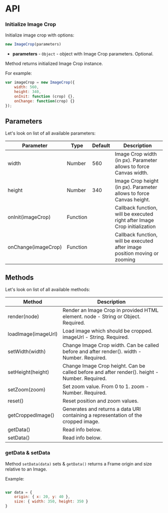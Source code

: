 # API

### Initialize Image Crop

Initialize image crop with options:

```javascript
new ImageCrop(parameters)
```

- **parameters** - `Object` - object with Image Crop parameters. Optional.

Method returns initialized Image Crop instance.

For example:

```javascript
var imageCrop = new ImageCrop({
    width: 560,
    height: 340,
    onInit: function (crop) {},
    onChange: function(crop) {}
});
```

## Parameters
Let's look on list of all available parameters:

| Parameter           | Type     | Default | Description                                                                |
|---------------------|----------|---------|----------------------------------------------------------------------------|
| width               | Number   | 560     | Image Crop width (in px). Parameter allows to force Canvas width.          |
| height              | Number   | 340     | Image Crop height (in px). Parameter allows to force Canvas height.        |
| onInit(imageCrop)   | Function |         | Callback function, will be executed right after Image Crop initialization  |
| onChange(imageCrop) | Function |         | Callback function, will be executed after image position moving or zooming |

## Methods

Let's look on list of all available methods:

| Method                | Description                                                                                   |
|-----------------------|-----------------------------------------------------------------------------------------------|
| render(node)          | Render an Image Crop in provided HTML element. node - String or Object. Required.             |
| loadImage(imageUrl)   | Load image which should be cropped. imageUrl - String. Required.                              |
| setWidth(width)       | Change Image Crop width. Can be called before and after render(). width - Number. Required.   |
| setHeight(height)     | Change Image Crop height. Can be called before and after render(). height - Number. Required. |
| setZoom(zoom)         | Set zoom value. From 0 to 1. zoom - Number. Required.                                         |
| reset()               | Reset position and zoom values.                                                               |
| getCroppedImage()     | Generates and returns a data URI containing a representation of the cropped image.            |
| getData()             | Read info below.                                                                              |
| setData()             | Read info below.                                                                              |

### getData & setData

Method `setData(data)` sets & `getData()` returns a Frame origin and size relative to an Image.

Example:

```javascript

var data = {
    origin: { x: 20, y: 40 }, 
    size: { width: 350, height: 350 }
}
```